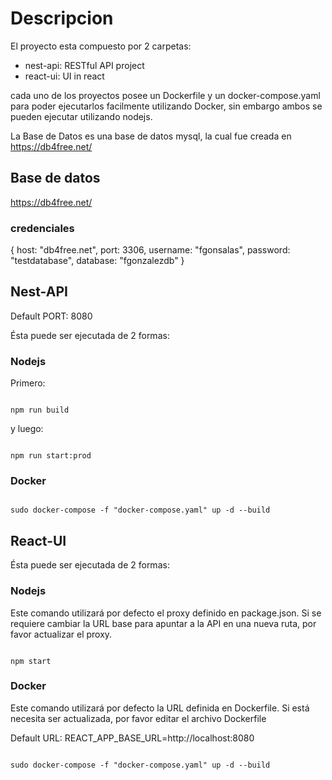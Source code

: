 # Descripcion

El proyecto esta compuesto por 2 carpetas:
- nest-api: RESTful API project 
- react-ui: UI in react

cada uno de los proyectos posee un Dockerfile y un docker-compose.yaml para poder ejecutarlos facilmente utilizando Docker, sin embargo ambos se pueden ejecutar utilizando nodejs.

La Base de Datos es una base de datos mysql, la cual fue creada en https://db4free.net/

## Base de datos

https://db4free.net/

### credenciales

{
    host: "db4free.net",
    port: 3306,
    username: "fgonsalas",
    password: "testdatabase",
    database: "fgonzalezdb"
}

## Nest-API

Default PORT: 8080

Ésta puede ser ejecutada de 2 formas:

### Nodejs

Primero:

```

npm run build

```

y luego:

```

npm run start:prod

```


### Docker 

```

sudo docker-compose -f "docker-compose.yaml" up -d --build

```


## React-UI

Ésta puede ser ejecutada de 2 formas:

### Nodejs

Este comando utilizará por defecto el proxy definido en package.json.
Si se requiere cambiar la URL base para apuntar a la API en una nueva ruta, por favor actualizar el proxy.

```

npm start

```


### Docker 

Este comando utilizará por defecto la URL definida en Dockerfile. Si está necesita ser actualizada, por favor editar el archivo Dockerfile

Default URL: REACT_APP_BASE_URL=http://localhost:8080

```

sudo docker-compose -f "docker-compose.yaml" up -d --build

```